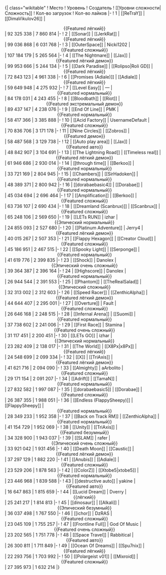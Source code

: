 {| class="wikitable"
! Место
! Уровень
! Создатель
! [[Уровни сложности|Сложность]]
! Кол-во загрузок
! Кол-во лайков
|-
! 1
| [[ReTraY]]
| [[DimaVikulov26]]
| <center>{{Featured лёгкий}}</center>
| 92 325 338
| 7 860 814
|-
! 2
| [[Sonar]]
| [[JerkRat]]
| <center>{{Featured лёгкий}}</center>
| 99 036 868
| 6 031 768
|-
! 3
| [[OuterSpace]]
| Nicki1202
| <center>{{Featured сложный}}</center>
| 107 184 179
| 5 265 564
|-
! 4
| [[The Nightmare]]
| [[Jax]]
| <center>{{Featured лёгкий демон}}</center>
| 99 953 666
| 5 244 134
|-
! 5
| [[Dark Paradise]]
| [[Rolipso|Roli GD]]
| <center>{{Featured лёгкий}}</center>
| 72 843 123
| 4 961 338
|-
! 6
| [[Promises (Adiale)]]
| [[Adiale]]
| <center>{{Featured лёгкий}}</center>
| 59 649 948
| 4 275 932
|-
! 7
| [[Level Easy]]
| —
| <center>{{Featured нормальный}}</center>
| 84 178 031
| 4 243 455
|-
! 8
| [[Bloodbath]]
| [[Riot]]
| <center>{{Featured экстремальный демон}}</center>
| 89 437 147
| 4 238 076
|-
! 9
| [[End Of Line]]
| PMK
| <center>{{Featured нормальный}}</center>
| 58 417 366
| 3 385 888
|-
! 10
| [[Acid Factory]]
| UsernameDefault
| <center>{{Featured сложный}}</center>
| 70 836 706
| 3 171 178
|-
! 11
| [[Nine Circles]]
| [[Zobros]]
| <center>{{Featured демон}}</center>
| 58 487 568
| 3 129 738
|-
! 12
| [[Auto play area]]
| [[Jax]]
| <center>{{Featured авто}}</center>
| 48 842 907
| 3 104 691
|-
! 13
| [[The Lightning Road]]
| [[Timeless real]]
| <center>{{Featured лёгкий демон}}</center>
| 61 946 686
| 2 930 014
|-
! 14
| [[through time]]
| [[Berkoo]]
| <center>{{Featured нормальный}}</center>
| 33 721 169
| 2 804 945
|-
! 15
| [[Chambers]]
| [[SirHadoken]]
| <center>{{Featured нормальный}}</center>
| 48 389 371
| 2 800 942
|-
! 16
| [[dorabaebasic4]]
| [[Dorabae]]
| <center>{{Featured нормальный}}</center>
| 45 034 694
| 2 696 464
|-
! 17
| [[Amplification]]
| [[Berkoo]]
| <center>{{Featured сложный}}</center>
| 63 736 107
| 2 690 434
|-
! 18
| [[Dreamland (Scanbrux)]]
| [[Scanbrux]]
| <center>{{Featured сложный}}</center>
| 65 248 106
| 2 569 650
|-
! 19
| [[LETs  RUN]]
| izhar
| <center>{{Эпический нормальный}}</center>
| 24 855 093
| 2 527 680
|-
! 20
| [[Platinum Adventure]]
| Jerry4
| <center>{{Featured лёгкий демон}}</center>
| 40 015 267
| 2 507 353
|-
! 21
| [[Flappy Hexagon]]
| [[Creator Cloud]]
| <center>{{Featured сложный}}</center>
| 45 186 951
| 2 467 515
|-
! 22
| [[Spooky Light]]
| [[Serponge]]
| <center>{{Featured нормальный}}</center>
| 41 619 776
| 2 399 835
|-
! 23
| [[Shock]]
| Danolex
| <center>{{Эпический очень сложный}}</center>
| 39 364 387
| 2 396 164
|-
! 24
| [[Highscore]]
| Danolex
| <center>{{Featured нормальный}}</center>
| 26 944 544
| 2 391 553
|-
! 25
| [[Phantom]]
| [[TheRealSalad]]
| <center>{{Эпический сложный}}</center>
| 32 313 002
| 2 312 603
|-
! 26
| [[Speed Racer]]
| [[ZenthicAlpha]]
| <center>{{Featured лёгкий демон}}</center>
| 44 644 407
| 2 295 001
|-
! 27
| [[Overture]]
| Fault
| <center>{{Featured сложный}}</center>
| 26 646 168
| 2 248 515
|-
! 28
| [[Infernal Arena]]
| [[Suomi]]
| <center>{{Featured нормальный}}</center>
| 37 738 602
| 2 241 006
|-
! 29
| [[First Race]]
| Stamina
| <center>{{Featured очень сложный}}</center>
| 31 117 451
| 2 200 451
|-
! 30
| [[LETs GO]]
| izhar
| <center>{{Эпический нормальный}}</center>
| 23 282 409
| 2 138 017
|-
! 31
| [[The World]]
| [[X8Px|x8Px]]
| <center>{{Featured лёгкий}}</center>
| 24 548 699
| 2 099 334
|-
! 32
| [[X]]
| [[TriAxis]]
| <center>{{Featured лёгкий демон}}</center>
| 41 621 716
| 2 094 090
|-
! 33
| [[Almighty]]
| aArbolito
| <center>{{Featured сложный}}</center>
| 29 171 154
| 2 091 207
|-
! 34
| [[Adrift]]
| [[TamaN]]
| <center>{{Featured нормальный}}</center>
| 27 832 582
| 1 997 087
|-
! 35
| [[dorabaebasic5]]
| [[Dorabae]]
| <center>{{Featured сложный}}</center>
| 26 387 355
| 1 988 051
|-
! 36
| [[Endless (FlappySheepy)]]
| [[FlappySheepy]]
| <center>{{Featured нормальный}}</center>
| 28 349 233
| 1 952 358
|-
! 37
| [[Back on Track RM]]
| [[ZenthicAlpha]]
| <center>{{Featured нормальный}}</center>
| 41 154 729
| 1 952 069
|-
! 38
| [[Unity]]
| [[TriAxis]]
| <center>{{Featured безумный}}</center>
| 34 328 900
| 1 943 037
|-
! 39
| [[SLAM]]
| rafer
| <center>{{Эпический очень сложный}}</center>
| 33 921 042
| 1 931 456
|-
! 40
| [[Death Moon]]
| [[Caustic]]
| <center>{{Featured лёгкий демон}}</center>
| 37 297 129
| 1 882 220
|-
! 41
| [[Anubis]]
| [[Adiale]]
| <center>{{Featured сложный}}</center>
| 23 529 206
| 1 878 563
|-
! 42
| [[ColorZ]]
| [[Xtobe5|xtobe5]]
| <center>{{Featured нормальный}}</center>
| 23 446 968
| 1 839 588
|-
! 43
| [[destructive auto]]
| yakine
| <center>{{Featured авто}}</center>
| 16 647 863
| 1 815 659
|-
! 44
| [[Lucid Dream]]
| Dverry
| <center>{{лёгкий}}</center>
| 25 241 217
| 1 814 813
|-
! 45
| [[dinosaur]]
| [[Alkali]]
| <center>{{Эпический безумный}}</center>
| 36 037 498
| 1 767 550
|-
! 46
| [[ichor]]
| DzRAS
| <center>{{Featured сложный}}</center>
| 23 045 109
| 1 755 257
|-
! 47
| [[Frontline Full]]
| God Of Music
| <center>{{Featured очень сложный}}</center>
| 23 202 565
| 1 751 778
|-
! 48
| [[Space Travel]]
| Rabbitical
| <center>{{Featured авто}}</center>
| 26 300 811
| 1 711 849
|-
! 49
| [[Ocean Of Dreams]]
| [[Spu7nix]]
| <center>{{Featured лёгкий}}</center>
| 22 293 756
| 1 703 992
|-
! 50
| [[Polargeist v01]]
| [[Mixroid]]
| <center>{{Featured сложный}}</center>
| 27 395 973
| 1 632 214
|}